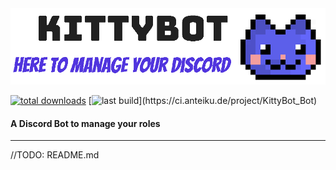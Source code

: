 <img src=".github/banner.png" />

[![total downloads](https://img.shields.io/github/downloads/TopiSenpai/kittybot/total.svg)](https://github.com/TopiSenpai/kittybot/releases) 
[![last build](https://ci.anteiku.de/app/rest/builds/buildType(id:KittyBot_Website_Master_Build)/statusIcon)](https://ci.anteiku.de/project/KittyBot_Bot) 

#### A Discord Bot to manage your roles
---

//TODO: README.md
